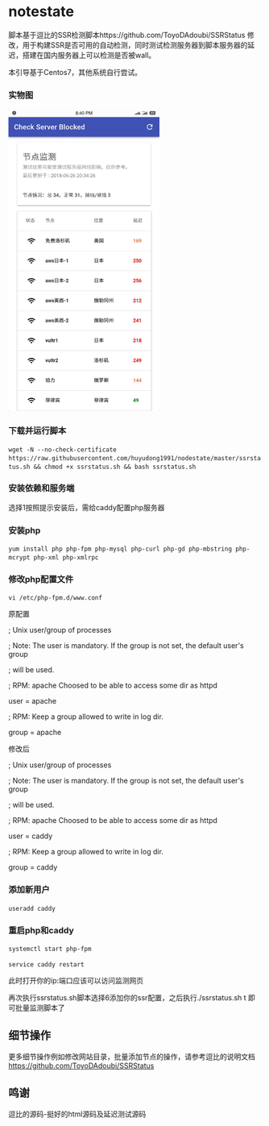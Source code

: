 # notestate
脚本基于逗比的SSR检测脚本https://github.com/ToyoDAdoubi/SSRStatus 修改，用于构建SSR是否可用的自动检测，同时测试检测服务器到脚本服务器的延迟，搭建在国内服务器上可以检测是否被wall。

本引导基于Centos7，其他系统自行尝试。

### 实物图
<img src="https://raw.githubusercontent.com/huyudong1991/nodestate/master/screen.jpg" width="300px" />

### 下载并运行脚本
`wget -N --no-check-certificate https://raw.githubusercontent.com/huyudong1991/nodestate/master/ssrstatus.sh && chmod +x ssrstatus.sh && bash ssrstatus.sh`

### 安装依赖和服务端
选择1按照提示安装后，需给caddy配置php服务器

### 安装php
`yum install php php-fpm php-mysql php-curl php-gd php-mbstring php-mcrypt php-xml php-xmlrpc`

### 修改php配置文件
`vi /etc/php-fpm.d/www.conf`

原配置

; Unix user/group of processes

; Note: The user is mandatory. If the group is not set, the default user's group

;       will be used.

; RPM: apache Choosed to be able to access some dir as httpd

user = apache

; RPM: Keep a group allowed to write in log dir.

group = apache

修改后

; Unix user/group of processes

; Note: The user is mandatory. If the group is not set, the default user's group

;       will be used.

; RPM: apache Choosed to be able to access some dir as httpd

user = caddy

; RPM: Keep a group allowed to write in log dir.

group = caddy

### 添加新用户
`useradd caddy`
### 重启php和caddy
`systemctl start php-fpm`

`service caddy restart`

此时打开你的ip:端口应该可以访问监测网页

再次执行ssrstatus.sh脚本选择6添加你的ssr配置，之后执行./ssrstatus.sh t 即可批量监测脚本了

## 细节操作
更多细节操作例如修改网站目录，批量添加节点的操作，请参考逗比的说明文档 https://github.com/ToyoDAdoubi/SSRStatus

## 鸣谢
逗比的源码-挺好的html源码及延迟测试源码
